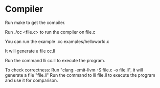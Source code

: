 # Compiler

Run make to get the compiler.

Run ./cc <file.c> to run the compiler on file.c

You can run the example .cc examples/helloworld.c

It will generate a file cc.ll

Run the command lli cc.ll to execute the program.




To check correctness:
Run "clang -emit-llvm -S file.c -o file.ll", it will generate a file "file.ll"
Run the command to lli file.ll to execute the program and use it for comparison.

